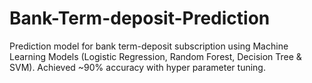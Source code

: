 # Bank-Term-deposit-Prediction
Prediction model for bank term-deposit subscription using Machine Learning Models (Logistic Regression, Random Forest, Decision Tree &amp; SVM). Achieved ~90% accuracy with hyper parameter tuning.
